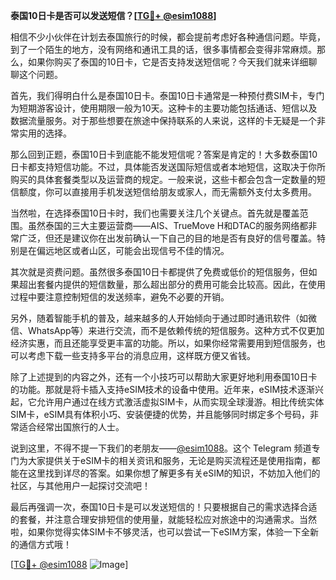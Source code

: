 **泰国10日卡是否可以发送短信？[[TG💪+ @esim1088](https://t.me/s/esim1088)]**

相信不少小伙伴在计划去泰国旅行的时候，都会提前考虑好各种通信问题。毕竟，到了一个陌生的地方，没有网络和通讯工具的话，很多事情都会变得非常麻烦。那么，如果你购买了泰国的10日卡，它是否支持发送短信呢？今天我们就来详细聊聊这个问题。

首先，我们得明白什么是泰国10日卡。泰国10日卡通常是一种预付费SIM卡，专门为短期游客设计，使用期限一般为10天。这种卡的主要功能包括通话、短信以及数据流量服务。对于那些想要在旅途中保持联系的人来说，这样的卡无疑是一个非常实用的选择。

那么回到正题，泰国10日卡到底能不能发短信呢？答案是肯定的！大多数泰国10日卡都支持短信功能。不过，具体能否发送国际短信或者本地短信，这取决于你所购买的具体套餐类型以及运营商的规定。一般来说，这些卡都会包含一定数量的短信额度，你可以直接用手机发送短信给朋友或家人，而无需额外支付太多费用。

当然啦，在选择泰国10日卡时，我们也需要关注几个关键点。首先就是覆盖范围。虽然泰国的三大主要运营商——AIS、TrueMove H和DTAC的服务网络都非常广泛，但还是建议你在出发前确认一下自己的目的地是否有良好的信号覆盖。特别是在偏远地区或者山区，可能会出现信号不佳的情况。

其次就是资费问题。虽然很多泰国10日卡都提供了免费或低价的短信服务，但如果超出套餐内提供的短信数量，那么超出部分的费用可能会比较高。因此，在使用过程中要注意控制短信的发送频率，避免不必要的开销。

另外，随着智能手机的普及，越来越多的人开始倾向于通过即时通讯软件（如微信、WhatsApp等）来进行交流，而不是依赖传统的短信服务。这种方式不仅更加经济实惠，而且还能享受更丰富的功能。所以，如果你经常需要用到短信服务，也可以考虑下载一些支持多平台的消息应用，这样既方便又省钱。

除了上述提到的内容之外，还有一个小技巧可以帮助大家更好地利用泰国10日卡的功能。那就是将卡插入支持eSIM技术的设备中使用。近年来，eSIM技术逐渐兴起，它允许用户通过在线方式激活虚拟SIM卡，从而实现全球漫游。相比传统实体SIM卡，eSIM具有体积小巧、安装便捷的优势，并且能够同时绑定多个号码，非常适合经常出国旅行的人士。

说到这里，不得不提一下我们的老朋友——[@esim1088](https://t.me/s/esim1088)。这个 Telegram 频道专门为大家提供关于eSIM卡的相关资讯和服务，无论是购买流程还是使用指南，都能在这里找到详尽的答案。如果你想了解更多有关eSIM的知识，不妨加入他们的社区，与其他用户一起探讨交流吧！

最后再强调一次，泰国10日卡是可以发送短信的！只要根据自己的需求选择合适的套餐，并注意合理安排短信的使用量，就能轻松应对旅途中的沟通需求。当然啦，如果你觉得实体SIM卡不够灵活，也可以尝试一下eSIM方案，体验一下全新的通信方式哦！

[[TG💪+ @esim1088](https://t.me/s/esim1088) ![Image](https://i.postimg.cc/4NQfJmqS/Snipaste-2025-05-13-00-14-12.png)]